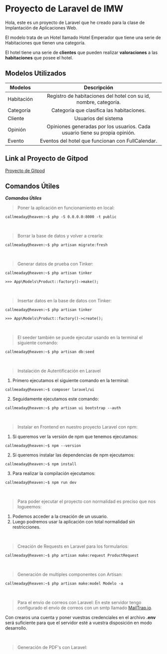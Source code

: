 # Proyecto de Laravel de IMW

Hola, este es un proyecto de Laravel que he creado para la clase de Implantación de Aplicaciones Web.

El modelo trata de un Hotel llamado Hotel Emperador que tiene una serie de Habitaciones que tienen una categoría.

El hotel tiene una serie de **clientes** que pueden realizar **valoraciones** a las **habitaciones** que posee el hotel.


## Modelos Utilizados

|    Modelos   |   Descripción   |
|--------------|:---------------:|
| Habitación  | Registro de habitaciones del hotel con su id, nombre, categoría.   |
| Categoría  | Categoría que clasifica las habitaciones.     |
| Cliente | Usuarios del sistema  |
| Opinión | Opiniones generadas por los usuarios. Cada usuario tiene su propia opinión.  |
| Evento  | Eventos del hotel que funcionan con FullCalendar. |


## Link al Proyecto de Gitpod

[Proyecto de Gitpod](https://gitpod.io#snapshot/1fcab15d-c939-4b1a-83b0-2825b3c89ce8)



## Comandos Útiles

_**Comandos Útiles**_

>Poner la aplicación en funcionamiento en local:
```console
callmeaday@heaven:~$ php -S 0.0.0.0:8000 -t public
```
<br>

>Borrar la base de datos y volver a crearla:
```console
callmeaday@heaven:~$ php artisan migrate:fresh
```
<br>

>Generar datos de prueba con Tinker:
```console
callmeaday@heaven:~$ php artisan tinker
```
```console
>>> App\Models\Product::factory()->make();
```
<br>

>Insertar datos en la base de datos con Tinker:
```console
callmeaday@heaven:~$ php artisan tinker
```
```console
>>> App\Models\Product::factory()->create();
```
<br>

>El seeder también se puede ejecutar usando en la terminal el siguiente comando:
```console
callmeaday@heaven:~$ php artisan db:seed
```
<br>

>Instalación de Autentificación en Laravel
1. Primero ejecutamos el siguiente comando en la terminal:
```console
callmeaday@heaven:~$ composer laravel/ui
```
2. Seguidamente ejecutamos este comando:
```console
callmeaday@heaven:~$ php artisan ui bootstrap --auth
```
<br>

>Instalar en Frontend en nuestro proyecto Laravel con npm:
1. Si queremos ver la versión de npm que tenemos ejecutamos:
```console
callmeaday@heaven:~$ npm --version
```
2. Si queremos instalar las dependencias de npm ejecutamos:
```console
callmeaday@heaven:~$ npm install
```
3. Para realizar la compilación ejecutamos:
```console
callmeaday@heaven:~$ npm run dev
```
<br>

>Para poder ejecutar el proyecto con normalidad es preciso que nos logueemos:
1. Podemos acceder a la creación de un usuario.
2. Luego podremos usar la aplicación con total normalidad sin restricciones.
<br>

>Creación de Requests en Laravel para los formularios:
```console
callmeaday@heaven:~$ php artisan make:request ProductRequest
```
<br>

>Generación de multiples componentes con Artisan:
```console
callmeaday@heaven:~$ php artisan make:model Modelo -a
```

<br>

>Para el envio de correos con Laravel:
En este servidor tengo configurado el envío de correos con un smtp llamado [MailTrap.io](https://mailtrap.io/).

Con crearos una cuenta y poner vuestras credenciales en el archivo **.env** será suficiente para que el servidor esté a vuestra disposición en modo desarrollo.

<br>

>Generación de PDF's con Laravel:



